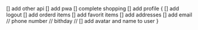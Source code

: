 [] add other api
[] add pwa
[] complete shopping
[] add profile {
[] add logout
[] add orderd items
[] add favorit items
[] add addresses
[] add email // phone number // bithday //
[] add avatar and name to user
}
